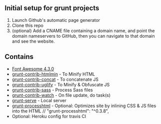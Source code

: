 
## Initial setup for grunt projects
1. Launch Github's automatic page generator
2. Clone this repo
3. (optional) Add a CNAME file containing a domain name, and point the domain nameservers to GitHub, then you can navigate to that domain and see the website.

## Contains
 * [Font Awesome 4.3.0](https://fortawesome.github.io/Font-Awesome/)
 * [grunt-contrib-htmlmin](https://github.com/gruntjs/grunt-contrib-htmlmin) - To Minify HTML
 * [grunt-contrib-concat](https://github.com/gruntjs/grunt-contrib-concat) - To concatenate JS
 * [grunt-contrib-uglify](https://github.com/gruntjs/grunt-contrib-uglify) - To Minify & Obfuscate JS
 * [grunt-contrib-sass](https://github.com/gruntjs/grunt-contrib-sass) - Process Sass files
 * [grunt-contrib-watch](https://github.com/gruntjs/grunt-contrib-watch) - On file update, do task(s)
 * [grunt-serve](https://www.npmjs.com/package/grunt-serve) - Local server
 * [grunt-processhtml](https://github.com/dciccale/grunt-processhtml) - Optional: Optimizes site by inlining CSS & JS files into the HTML // "grunt-processhtml": "^0.3.8",
 * Optional: Heroku config for travis CI
